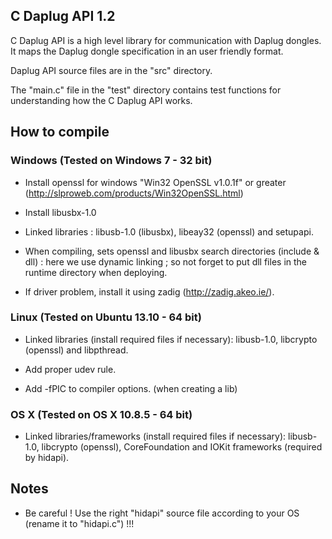 ## C Daplug API 1.2 ##

C Daplug API is a high level library for communication with Daplug dongles. It maps the Daplug dongle specification in an user friendly format.

Daplug API source files are in the "src" directory.

The "main.c" file in the "test" directory contains test functions for understanding how the C Daplug API works. 

## How to compile ##

### Windows (Tested on Windows 7 - 32 bit) ###

- Install openssl for windows "Win32 OpenSSL v1.0.1f" or greater (http://slproweb.com/products/Win32OpenSSL.html)

- Install libusbx-1.0

- Linked libraries : libusb-1.0 (libusbx), libeay32 (openssl) and setupapi.

- When compiling, sets openssl and libusbx search directories (include & dll) : here we use dynamic linking ;
   so not forget to put dll files in the runtime directory when deploying.

- If driver problem, install it using zadig (http://zadig.akeo.ie/).

### Linux (Tested on Ubuntu 13.10 - 64 bit) ###

- Linked libraries (install required files if necessary): libusb-1.0, libcrypto (openssl) and libpthread. 

- Add proper udev rule.

- Add -fPIC to compiler options. (when creating a lib)

### OS X (Tested on OS X 10.8.5 - 64 bit) ###

- Linked libraries/frameworks (install required files if necessary): libusb-1.0, libcrypto (openssl), CoreFoundation and IOKit frameworks (required by hidapi).

## Notes ##

- Be careful ! Use the right "hidapi" source file according to your OS (rename it to "hidapi.c") !!!

